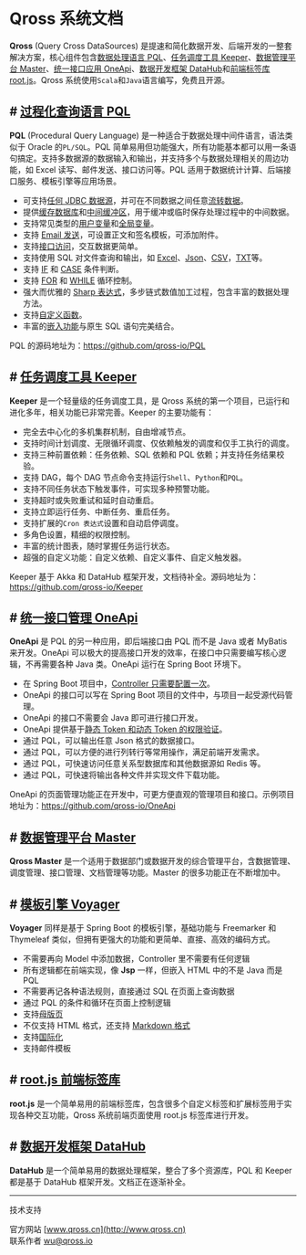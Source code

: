 # Qross 系统文档

**Qross** (Query Cross DataSources) 是提速和简化数据开发、后端开发的一整套解决方案，核心组件包含[数据处理语言 PQL](/pql/overview.md)、[任务调度工具 Keeper](/pql/overview.md)、[数据管理平台 Master](/master/overview.md)、[统一接口应用 OneApi](/oneapi/overivew.md)、[数据开发框架 DataHub](/datahub/overview.md)和[前端标签库 root.js](/root.js/overview.md)。Qross 系统使用`Scala`和`Java`语言编写，免费且开源。

## # [过程化查询语言 PQL](/pql/overview.md)

**PQL** (Procedural Query Language) 是一种适合于数据处理中间件语言，语法类似于 Oracle 的`PL/SQL`。PQL 简单易用但功能强大，所有功能基本都可以用一条语句搞定。支持多数据源的数据输入和输出，并支持多个与数据处理相关的周边功能，如 Excel 读写、邮件发送、接口访问等。PQL 适用于数据统计计算、后端接口服务、模板引擎等应用场景。

* 可支持[任何 JDBC 数据源](/pql/properties)，并可在不同数据之间任意[流转数据](/pql/dataflow.md)。
* 提供[缓存数据库](/pql/cache.md)和[中间缓冲区](/pql/get.md)，用于缓冲或临时保存处理过程中的中间数据。
* 支持常见类型的[用户变量](/pql/variable.md)和[全局变量](/pql/global-variable.md)。
* 支持 [Email 发送](/pql/send.md)，可设置正文和签名模板，可添加附件。
* 支持[接口访问](/pql/request.md)，交互数据更简单。
* 支持使用 SQL 对文件查询和输出，如 [Excel](/pql/excel.md)、[Json](/pql/json-file.md)、[CSV](/pql/csv.md)，[TXT](/pql/txt.md)等。
* 支持 [IF](/pql/if.md) 和 [CASE](/pql/case.md) 条件判断。
* 支持 [FOR](/pql/for.md) 和 [WHILE](/pql/while.md) 循环控制。
* 强大而优雅的 [Sharp 表达式](/pql/sharp.md)，多步链式数值加工过程，包含丰富的数据处理方法。
* 支持[自定义函数](/pql/function.md)。
* 丰富的[嵌入功能](/pql/place.md)与原生 SQL 语句完美结合。

PQL 的源码地址为：<https://github.com/qross-io/PQL>

## # [任务调度工具 Keeper](/keeper/overview.md)

**Keeper** 是一个轻量级的任务调度工具，是 Qross 系统的第一个项目，已运行和进化多年，相关功能已非常完善。Keeper 的主要功能有：

* 完全去中心化的多机集群机制，自由增减节点。
* 支持时间计划调度、无限循环调度、仅依赖触发的调度和仅手工执行的调度。
* 支持三种前置依赖：任务依赖、SQL 依赖和 PQL 依赖；并支持任务结果校验。
* 支持 DAG，每个 DAG 节点命令支持运行`Shell`、`Python`和`PQL`。
* 支持不同任务状态下触发事件，可实现多种预警功能。
* 支持超时或失败重试和延时自动重启。
* 支持立即运行任务、中断任务、重启任务。
* 支持扩展的`Cron 表达式`设置和自动启停调度。
* 多角色设置，精细的权限控制。
* 丰富的统计图表，随时掌握任务运行状态。
* 超强的自定义功能：自定义依赖、自定义事件、自定义触发器。

Keeper 基于 Akka 和 DataHub 框架开发，文档待补全。源码地址为：<https://github.com/qross-io/Keeper>

## # [统一接口管理 OneApi](/oneapi/overview.md)

**OneApi** 是 PQL 的另一种应用，即后端接口由 PQL 而不是 Java 或者 MyBatis 来开发。OneApi 可以极大的提高接口开发的效率，在接口中只需要编写核心逻辑，不再需要各种 Java 类。OneApi 运行在 Spring Boot 环境下。

* 在 Spring Boot 项目中，[Controller 只需要配置一次](/oneapi/controller.md)。
* OneApi 的接口可以写在 Spring Boot 项目的文件中，与项目一起受源代码管理。
* OneApi 的接口不需要会 Java 即可进行接口开发。
* OneApi 提供基于[静态 Token 和动态 Token 的权限验证](/oneapi/token.md)。
* 通过 PQL，可以输出任意 Json 格式的数据接口。
* 通过 PQL，可以方便的进行列转行等常用操作，满足前端开发需求。
* 通过 PQL，可快速访问任意关系型数据库和其他数据源如 Redis 等。
* 通过 PQL，可快速将输出各种文件并实现文件下载功能。

OneApi 的页面管理功能正在开发中，可更方便直观的管理项目和接口。示例项目地址为：<https://github.com/qross-io/OneApi>

## # [数据管理平台 Master](/master/overview.md)

**Qross Master** 是一个适用于数据部门或数据开发的综合管理平台，含数据管理、调度管理、接口管理、文档管理等功能。Master 的很多功能正在不断增加中。

## # [模板引擎 Voyager](/voyager/overview.md)

**Voyager** 同样是基于 Spring Boot 的模板引擎，基础功能与 Freemarker 和 Thymeleaf 类似，但拥有更强大的功能和更简单、直接、高效的编码方式。

* 不需要再向 Model 中添加数据，Controller 里不需要有任何逻辑
* 所有逻辑都在前端实现，像 **Jsp** 一样，但嵌入 HTML 中的不是 Java 而是 PQL
* 不需要再记各种语法规则，直接通过 SQL 在页面上查询数据
* 通过 PQL 的条件和循环在页面上控制逻辑
* 支持[母版页](/voyager/master.md)
* 不仅支持 HTML 格式，还支持 [Markdown 格式](/voyager/markdown.md)
* 支持[国际化](/voyager/language.md)
* 支持邮件模板

## # [root.js 前端标签库](/root.js/overview.md)

**root.js** 是一个简单易用的前端标签库，包含很多个自定义标签和扩展标签用于实现各种交互功能，Qross 系统前端页面使用 root.js 标签库进行开发。

## # [数据开发框架 DataHub](/datahub/overview.md)

**DataHub** 是一个简单易用的数据处理框架，整合了多个资源库，PQL 和 Keeper 都是基于 DataHub 框架开发。文档正在逐渐补全。

---
技术支持

官方网站 [www.qross.cn](http://www.qross.cn)  
联系作者 <wu@qross.io>